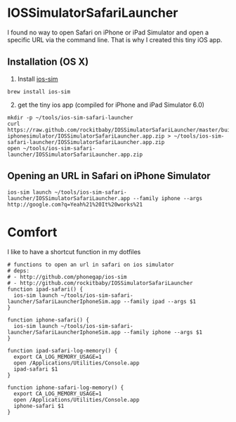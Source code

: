 # IOSSimulatorSafariLauncher

I found no way to open Safari on iPhone or iPad Simulator and open a specific URL via the command line.
That is why I created this tiny iOS app.

## Installation (OS X)
1. Install [ios-sim](https://github.com/phonegap/ios-sim)
```
brew install ios-sim
```

2. get the tiny ios app (compiled for iPhone and iPad Simulator 6.0)
```
mkdir -p ~/tools/ios-sim-safari-launcher
curl https://raw.github.com/rockitbaby/IOSSimulatorSafariLauncher/master/build/Debug-iphonesimulator/IOSSimulatorSafariLauncher.app.zip > ~/tools/ios-sim-safari-launcher/IOSSimulatorSafariLauncher.app.zip
open ~/tools/ios-sim-safari-launcher/IOSSimulatorSafariLauncher.app.zip
```

## Opening an URL in Safari on iPhone Simulator
```
ios-sim launch ~/tools/ios-sim-safari-launcher/IOSSimulatorSafariLauncher.app --family iphone --args http://google.com?q=Yeah%21%20It%20works%21
```

# Comfort
I like to have a shortcut function in my dotfiles

```
# functions to open an url in safari on ios simulator
# deps:
# - http://github.com/phonegap/ios-sim
# - http://github.com/rockitbaby/IOSSimulatorSafariLauncher
function ipad-safari() {
  ios-sim launch ~/tools/ios-sim-safari-launcher/SafariLauncherIphoneSim.app --family ipad --args $1
}

function iphone-safari() {
  ios-sim launch ~/tools/ios-sim-safari-launcher/SafariLauncherIphoneSim.app --family iphone --args $1
}

function ipad-safari-log-memory() {
  export CA_LOG_MEMORY_USAGE=1
  open /Applications/Utilities/Console.app
  ipad-safari $1
}

function iphone-safari-log-memory() {
  export CA_LOG_MEMORY_USAGE=1
  open /Applications/Utilities/Console.app
  iphone-safari $1
}
```

